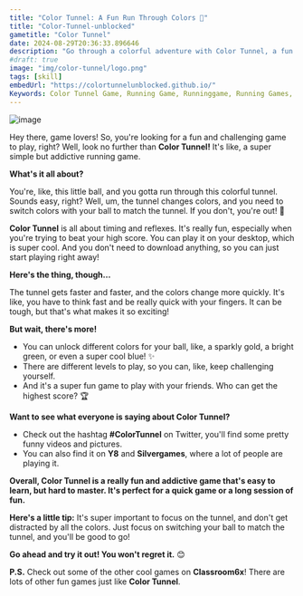 ```yaml
---
title: "Color Tunnel: A Fun Run Through Colors 🌈"
title: "Color-Tunnel-unblocked"
gametitle: "Color Tunnel"
date: 2024-08-29T20:36:33.896646
description: "Go through a colorful adventure with Color Tunnel, a fun and challenging online running game! Just Wow!!"
#draft: true
image: "img/color-tunnel/logo.png"
tags: [skill]
embedUrl: "https://colortunnelunblocked.github.io/"
Keywords: Color Tunnel Game, Running Game, Runninggame, Running Games, RunningGames, running game online, running game with keyboard, running game download free, running game, running game meaning
---
```


![image](https://github.com/user-attachments/assets/743ba221-d973-417e-ae9b-00b257e985e3)

Hey there, game lovers!  So, you're looking for a fun and challenging game to play, right? Well, look no further than **Color Tunnel!** It's like, a super simple but addictive running game. 

**What's it all about?** 

You're, like, this little ball, and you gotta run through this colorful tunnel. Sounds easy, right? Well, um, the tunnel changes colors, and you need to switch colors with your ball to match the tunnel.  If you don't, you're out!  😬

**Color Tunnel** is all about timing and reflexes. It's really fun, especially when you're trying to beat your high score. You can play it on your desktop, which is super cool.  And you don't need to download anything, so you can just start playing right away! 

**Here's the thing, though…**

The tunnel gets faster and faster, and the colors change more quickly. It's like,  you have to think fast and be really quick with your fingers. It can be tough, but that's what makes it so exciting! 

**But wait, there's more!**

*   You can unlock different colors for your ball, like, a sparkly gold, a bright green, or even a super cool blue!  ✨
*   There are different levels to play, so you can, like, keep challenging yourself. 
*   And it's a super fun game to play with your friends.  Who can get the highest score? 🏆

**Want to see what everyone is saying about Color Tunnel?**

*   Check out the hashtag **#ColorTunnel** on Twitter, you'll find some pretty funny videos and pictures. 
*   You can also find it on **Y8** and **Silvergames**, where a lot of people are playing it. 

**Overall, Color Tunnel is a really fun and addictive game that's easy to learn, but hard to master. It's perfect for a quick game or a long session of fun.**

**Here's a little tip:**  It's super important to focus on the tunnel, and don't get distracted by all the colors. Just focus on switching your ball to match the tunnel, and you'll be good to go! 

**Go ahead and try it out!  You won't regret it.**  😊

**P.S.**  Check out some of the other cool games on **Classroom6x**! There are lots of other fun games just like **Color Tunnel**.   
